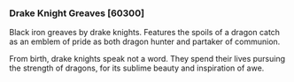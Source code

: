 ### Drake Knight Greaves [60300]

Black iron greaves by drake knights. Features the spoils of a dragon catch as an emblem of pride as both dragon hunter and partaker of communion.

From birth, drake knights speak not a word. They spend their lives pursuing the strength of dragons, for its sublime beauty and inspiration of awe.